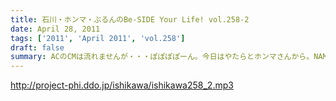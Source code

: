 ```yaml
---
title: 石川・ホンマ・ぶるんのBe-SIDE Your Life! vol.258-2
date: April 28, 2011
tags: ['2011', 'April 2011', 'vol.258']
draft: false
summary: ACのCMは流れませんが・・・ぽぽぽぽーん。今日はやたらとホンマさんから。NAMAE
---
```


http://project-phi.ddo.jp/ishikawa/ishikawa258_2.mp3